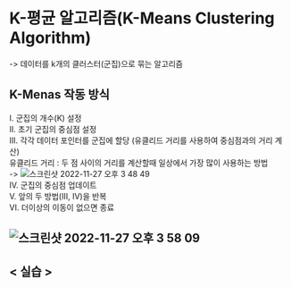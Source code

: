 # K-평균 알고리즘(K-Means Clustering Algorithm)
-> 데이터를 k개의 클러스터(군집)으로 묶는 알고리즘

## K-Menas 작동 방식
I. 군집의 개수(K) 설정  
II. 초기 군집의 중심점 설정  
III. 각각 데이터 포인터를 군집에 할당 (유클리드 거리를 사용하여 중심점과의 거리 계산)  
유클리드 거리 : 두 점 사이의 거리를 계산할때 일상에서 가장 많이 사용하는 방법  
-> ![스크린샷 2022-11-27 오후 3 48 49](https://user-images.githubusercontent.com/87309905/204122985-c564fa50-9082-42ee-8110-bb3b125412ec.png)  
IV. 군집의 중심점 업데이트  
V. 앞의 두 방법(III, IV)을 반복  
VI. 더이상의 이동이 없으면 종료  

![스크린샷 2022-11-27 오후 3 58 09](https://user-images.githubusercontent.com/87309905/204123290-1b4850b8-f4ed-4f0c-a146-2bde12ab3419.png)
---
## < 실습 >
















